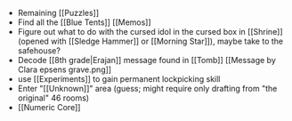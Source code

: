 - Remaining [[Puzzles]]
- Find all the [[Blue Tents]] [[Memos]]
- Figure out what to do with the cursed idol in the cursed box in [[Shrine]] (opened with [[Sledge Hammer]] or [[Morning Star]]), maybe take to the safehouse?
- Decode [[8th grade|Erajan]] message found in [[Tomb]] [[Message by Clara epsens grave.png]]
- use [[Experiments]] to gain permanent lockpicking skill
- Enter "[[Unknown]]" area (guess; might require only drafting from "the original" 46 rooms)
- [[Numeric Core]]